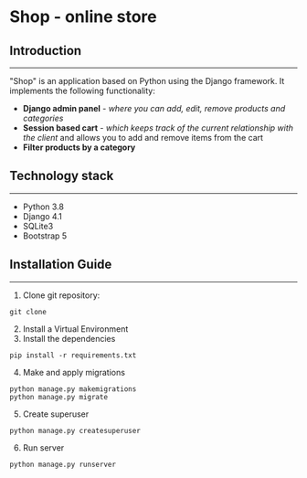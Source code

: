 # Shop - online store
## Introduction
___

"Shop" is an application based on Python using the Django framework. It implements the following
functionality:

- **Django admin panel** - _where you can add, edit, remove products and categories_
- **Session based cart** -  _which keeps track of the current relationship with the client_ and allows you to
  add and remove items from the cart
- **Filter products by a category**

## Technology stack
___
- Python 3.8
- Django 4.1
- SQLite3
- Bootstrap 5


## Installation Guide
___
1. Clone git repository:
```
git clone
```  
2. Install a Virtual Environment
3. Install the dependencies
```
pip install -r requirements.txt
```
4. Make and apply migrations
```
python manage.py makemigrations
python manage.py migrate
```
5. Create superuser
```
python manage.py createsuperuser
```
6. Run server
```
python manage.py runserver
```
